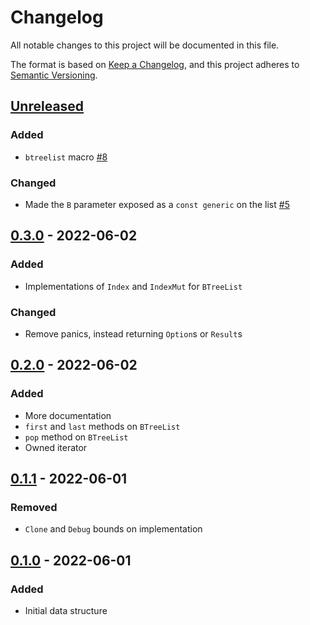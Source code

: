 # Changelog

All notable changes to this project will be documented in this file.

The format is based on [Keep a Changelog](https://keepachangelog.com/en/1.0.0/),
and this project adheres to [Semantic Versioning](https://semver.org/spec/v2.0.0.html).

## [Unreleased]

### Added

- `btreelist` macro [#8](https://github.com/jeffa5/btreelist/pull/8)

### Changed

- Made the `B` parameter exposed as a `const generic` on the list [#5](https://github.com/jeffa5/btreelist/pull/5)

## [0.3.0] - 2022-06-02

### Added

- Implementations of `Index` and `IndexMut` for `BTreeList`

### Changed

- Remove panics, instead returning `Option`s or `Result`s

## [0.2.0] - 2022-06-02

### Added

- More documentation
- `first` and `last` methods on `BTreeList`
- `pop` method on `BTreeList`
- Owned iterator

## [0.1.1] - 2022-06-01

### Removed

- `Clone` and `Debug` bounds on implementation

## [0.1.0] - 2022-06-01

### Added

- Initial data structure

[unreleased]: https://github.com/jeffa5/btreelist/compare/v0.3.0...HEAD
[0.3.0]: https://github.com/jeffa5/btreelist/compare/v0.2.0...v0.3.0
[0.2.0]: https://github.com/jeffa5/btreelist/compare/v0.1.1...v0.2.0
[0.1.1]: https://github.com/jeffa5/btreelist/compare/v0.1.0...v0.1.1
[0.1.0]: https://github.com/jeffa5/btreelist/releases/tag/v0.1.0
